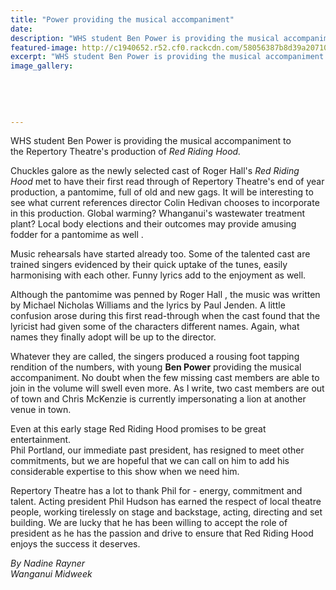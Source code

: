```yaml
---
title: "Power providing the musical accompaniment"
date: 
description: "WHS student Ben Power is providing the musical accompaniment to the Repertory Theatre's production of Red Riding Hood, Wanganui Midweek article 12/10/16..."
featured-image: http://c1940652.r52.cf0.rackcdn.com/58056387b8d39a2071002c63/Little-Red-Riding-Hood-meeting-with-a-wolf-Stock-Vector.jpg
excerpt: "WHS student Ben Power is providing the musical accompaniment to the Repertory Theatre's production of Red Riding Hood."
image_gallery:
    
    
    
    
    
---
```


<p><span>WHS student Ben Power is providing the musical accompaniment to the&nbsp;<span>Repertory Theatre's production of&nbsp;<em>Red Riding Hood.</em></span></span></p>
<p>Chuckles galore as the newly selected cast of Roger Hall's&nbsp;<em>Red Riding Hood</em>&nbsp;met to have their first read through of Repertory Theatre's end of year production, a pantomime, full of old and new gags. It will be interesting to see what current references director Colin Hedivan chooses to incorporate in this production. Global warming? Whanganui's wastewater treatment plant? Local body elections and their outcomes may provide amusing fodder for a pantomime as well .</p>
<p>Music rehearsals have started already too. Some of the talented cast are trained singers evidenced by their quick uptake of the tunes, easily harmonising with each other. Funny lyrics add to the enjoyment as well.</p>
<p>Although the pantomime was penned by Roger Hall , the music was written by Michael Nicholas Williams and the lyrics by Paul Jenden. A little confusion arose during this first read-through when the cast found that the lyricist had given some of the characters different names. Again, what names they finally adopt will be up to the director.</p>
<p>Whatever they are called, the singers produced a rousing foot tapping rendition of the numbers, with young <strong>Ben Power</strong> providing the musical accompaniment. No doubt when the few missing cast members are able to join in the volume will swell even more. As I write, two cast members are out of town and Chris McKenzie is currently impersonating a lion at another venue in town.</p>
<p>Even at this early stage Red Riding Hood promises to be great entertainment.<br />Phil Portland, our immediate past president, has resigned to meet other commitments, but we are hopeful that we can call on him to add his considerable expertise to this show when we need him.</p>
<p>Repertory Theatre has a lot to thank Phil for - energy, commitment and talent. Acting president Phil Hudson has earned the respect of local theatre people, working tirelessly on stage and backstage, acting, directing and set building. We are lucky that he has been willing to accept the role of president as he has the passion and drive to ensure that Red Riding Hood enjoys the success it deserves.</p>
<p><span><span><em>By Nadine Rayner<br />Wanganui Midweek&nbsp;</em></span></span></p>

